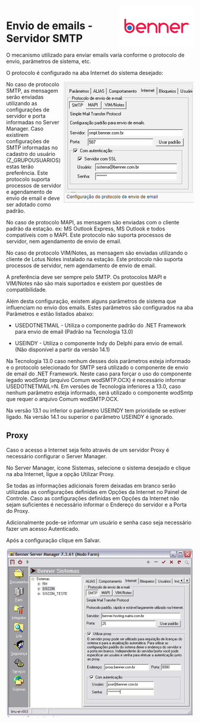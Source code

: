 <img src="../../src/images/benner_rgb.png" align="right"/>

# Envio de emails - Servidor SMTP

O mecanismo utilizado para enviar emails varia conforme o protocolo de envio, parâmetros de sistema, etc.

O protocolo é configurado na aba Internet do sistema desejado:

<img src="src/images/001.png" align="right"/>

No caso de protocolo SMTP, as mensagem serão enviadas utilizando as configurações de servidor e porta informadas no Server Manager. Caso existirem configurações de SMTP informadas no cadastro do usuário (Z_GRUPOUSUARIOS) estas terão preferência. Este protocolo suporta processos de servidor e agendamento de envio de email e deve ser adotado como padrão.

No caso de protocolo MAPI, as mensagem são enviadas com o cliente padrão da estação. ex: MS Outlook Express, MS Outlook e todos compatíveis com o MAPI. Este protocolo não suporta processos de servidor, nem agendamento de envio de email.

No caso de protocolo VIM/Notes, as mensagem são enviadas utilizando o cliente de Lotus Notes instalado na estação. Este protocolo não suporta processos de servidor, nem agendamento de envio de email.

A preferência deve ser sempre pelo SMTP. Os protocolos MAPI e VIM/Notes não são mais suportados e existem por questões de compatibilidade.

Além desta configuração, existem alguns parâmetros de sistema que influenciam no envio dos emails. Estes parâmetros são configurados na aba Parâmetros e estão listados abaixo:

* USEDOTNETMAIL - Utiliza o componente padrão do .NET Framework para envio de email (Padrão na Tecnologia 13.0)

* USEINDY - Utiliza o componente Indy do Delphi para envio de email. (Não disponível a partir da versão 14.1)

Na Tecnologia 13.0 caso nenhum desses dois parâmetros esteja informado e o protocolo selecionado for SMTP será utilizado o componente de envio de email do .NET Framework. Neste caso para forçar o uso do componente legado wodSmtp (arquivo Comum wodSMTP.OCX) é necessário informar USEDOTNETMAIL=N. Em versões de Tecnologia inferiores a 13.0, caso nenhum parâmetro esteja informado, será utilizado o componente wodSmtp que requer o arquivo Comum wodSMTP.OCX.

Na versão 13.1 ou inferior o parâmetro USEINDY tem prioridade se estiver ligado. Na versão 14.1 ou superior o parâmetro USEINDY é ignorado.

## Proxy

Caso o acesso a Internet seja feito através de um servidor Proxy é necessário configurar o Server Manager.

No Server Manager, ícone Sistemas, selecione o sistema desejado e clique na aba Internet, ligue a opção Utilizar Proxy.

Se todas as informações adicionais forem deixadas em branco serão utilizadas as configurações definidas em Opções da Internet no Painel de Controle. Caso as configurações definidas em Opções da Internet não sejam suficientes é necessário informar o Endereço do servidor e a Porta do Proxy.

Adicionalmente pode-se informar um usuário e senha caso seja necessário fazer um acesso Autenticado.

Após a configuração clique em Salvar.

![002](src/images/002.png)

